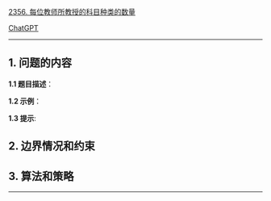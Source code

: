 [2356. 每位教师所教授的科目种类的数量](https://leetcode.cn/problems/number-of-unique-subjects-taught-by-each-teacher)

[ChatGPT](chat.openai.com)

---

## 1. 问题的内容
**1.1 题目描述**：

**1.2 示例**：

**1.3 提示**:

## 2. 边界情况和约束


## 3. 算法和策略

---

